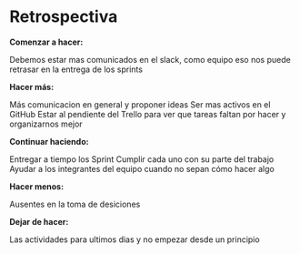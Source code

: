 # Retrospectiva
**Comenzar a hacer:**

Debemos estar mas comunicados en el slack, como equipo eso nos puede retrasar en la entrega de los sprints


**Hacer más:**

Más comunicacion en general y proponer ideas
Ser mas activos en el GitHub
Estar al pendiente del Trello para ver que tareas faltan por hacer y organizarnos mejor


**Continuar haciendo:**

Entregar a tiempo los Sprint
Cumplir cada uno con su parte del trabajo
Ayudar a los integrantes del equipo cuando no sepan cómo hacer algo


**Hacer menos:**

Ausentes en la toma de desiciones



**Dejar de hacer:**

Las actividades para ultimos dias y no empezar desde un principio
